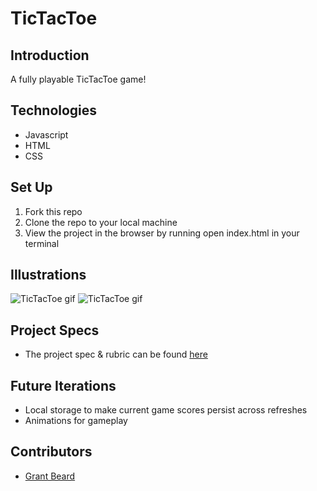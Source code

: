 # TicTacToe

## Introduction

A fully playable TicTacToe game!

## Technologies

- Javascript
- HTML
- CSS

## Set Up

1. Fork this repo
2. Clone the repo to your local machine
3. View the project in the browser by running open index.html in your terminal

## Illustrations

![TicTacToe gif](https://media4.giphy.com/media/1ZHEbbJyCcpcskfKmi/giphy.gif)
![TicTacToe gif](https://media2.giphy.com/media/j5ymGM75s0PzZ0UynS/giphy.gif?cid=790b761115519587070939fc160c947f288cf0694fab4090&rid=giphy.gif&ct=g)

## Project Specs

- The project spec & rubric can be found [here](https://frontend.turing.edu/projects/module-1/tic-tac-toe-solo-v2.html)

## Future Iterations

- Local storage to make current game scores persist across refreshes
- Animations for gameplay

## Contributors

- [Grant Beard](https://github.com/GrantXBeard)
